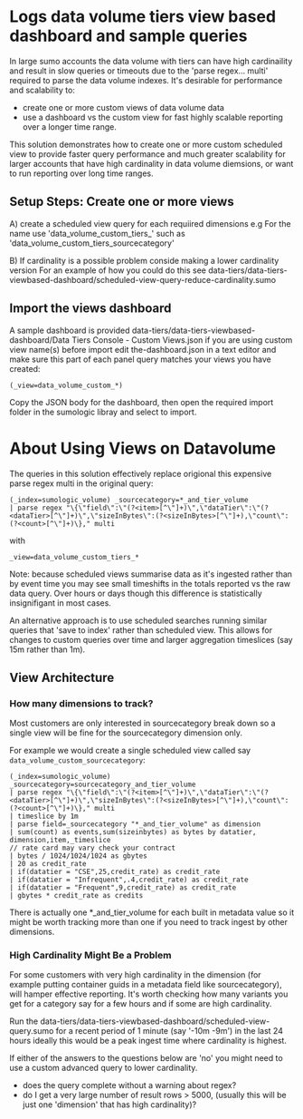# Logs data volume tiers view based dashboard and sample queries
In large sumo accounts the data volume with tiers can have high cardinaility and result in slow queries or timeouts due to the 'parse regex... multi' required to parse the data volume indexes. It's desirable for performance and scalability to:
- create one or more custom views of data volume data
- use a dashboard vs the custom view for fast highly scalable reporting over a longer time range.

This solution demonstrates how to create one or more custom scheduled view to provide faster query performance and much greater scalability for larger accounts that have high cardinality in data volume diemsions, or want to run reporting over long time ranges.

## Setup Steps: Create one or more views
A) create a scheduled view query for each requiired dimensions
e.g For the name use 'data_volume_custom_tiers_<dimension>' such as 'data_volume_custom_tiers_sourcecategory'

B) If cardinality is a possible problem conside making a lower cardinality version
For an example of how you could do this see
data-tiers/data-tiers-viewbased-dashboard/scheduled-view-query-reduce-cardinality.sumo

## Import the views dashboard
A sample dashboard is provided data-tiers/data-tiers-viewbased-dashboard/Data Tiers Console - Custom Views.json
if you are using custom view name(s) before import edit the-dashboard.json in a text editor and make sure this part of each panel query matches your views you have created:
```
(_view=data_volume_custom_*)
```

Copy the JSON body for the dashboard, then open the required import folder in the sumologic libray and select to import.

# About Using Views on Datavolume
The queries in this solution effectively replace origional this expensive parse regex multi in the original query:
```
(_index=sumologic_volume) _sourcecategory=*_and_tier_volume
| parse regex "\{\"field\":\"(?<item>[^\"]+)\",\"dataTier\":\"(?<dataTier>[^\"]+)\",\"sizeInBytes\":(?<sizeInBytes>[^\"]+),\"count\":(?<count>[^\"]+)\}," multi

```
with
```
_view=data_volume_custom_tiers_*
```

Note: because scheduled views summarise data as it's ingested rather than by event time you may see small timeshifts in the totals reported vs the raw data query. Over hours or days though this difference is statistically insignifigant in most cases. 

An alternative approach is to use scheduled searches running similar queries that 'save to index' rather than scheduled view. This allows for changes to custom queries over time and larger aggregation timeslices (say 15m rather than 1m).

## View Architecture
### How many dimensions to track?
Most customers are only interested in sourcecategory break down so a single view will be fine for the sourcecategory dimension only.

For example we would create a single scheduled view called say ```data_volume_custom_sourcecategory```:
```
(_index=sumologic_volume) _sourcecategory=sourcecategory_and_tier_volume
| parse regex "\{\"field\":\"(?<item>[^\"]+)\",\"dataTier\":\"(?<dataTier>[^\"]+)\",\"sizeInBytes\":(?<sizeInBytes>[^\"]+),\"count\":(?<count>[^\"]+)\}," multi
| timeslice by 1m
| parse field=_sourcecategory "*_and_tier_volume" as dimension
| sum(count) as events,sum(sizeinbytes) as bytes by datatier, dimension,item,_timeslice
// rate card may vary check your contract
| bytes / 1024/1024/1024 as gbytes
| 20 as credit_rate
| if(datatier = "CSE",25,credit_rate) as credit_rate
| if(datatier = "Infrequent",.4,credit_rate) as credit_rate
| if(datatier = "Frequent",9,credit_rate) as credit_rate
| gbytes * credit_rate as credits
```
There is actually one *_and_tier_volume for each built in metadata value so it might be worth tracking more than one if you need to track ingest by other dimensions.

### High Cardinality Might Be a Problem
For some customers with very high cardinality in the dimension (for example putting container guids in a metadata field like sourcecategory), will hamper effective reporting. It's worth checking how many variants you get for a category say for a few hours and if some are high cardinality.

Run the data-tiers/data-tiers-viewbased-dashboard/scheduled-view-query.sumo for a recent period of 1 minute (say '-10m -9m') in the last 24 hours
ideally this would be a peak ingest time where cardinality is highest.

If either of the answers to the questions below are 'no' you might need to use a custom advanced query to lower cardinality.
- does the query complete without a warning about regex?
- do I get a very large number of result rows > 5000, (usually this will be just one 'dimension' that has high cardinality)?
